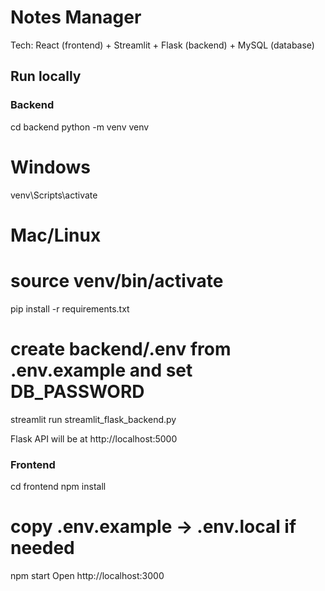 # Notes Manager

Tech: React (frontend) + Streamlit + Flask (backend) + MySQL (database)

## Run locally

### Backend
cd backend
python -m venv venv
# Windows
venv\Scripts\activate
# Mac/Linux
# source venv/bin/activate

pip install -r requirements.txt
# create backend/.env from .env.example and set DB_PASSWORD
streamlit run streamlit_flask_backend.py

Flask API will be at http://localhost:5000

### Frontend
cd frontend
npm install
# copy .env.example -> .env.local if needed
npm start
Open http://localhost:3000
